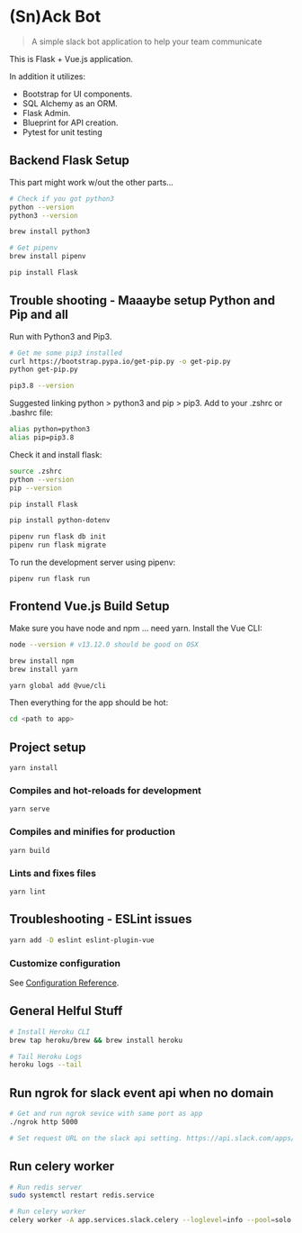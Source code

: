 # (Sn)Ack Bot

> A simple slack bot application to help your team communicate

This is Flask + Vue.js application.

In addition it utilizes:
- Bootstrap for UI components.
- SQL Alchemy as an ORM.
- Flask Admin.
- Blueprint for API creation.
- Pytest for unit testing


## Backend Flask Setup
This part might work w/out the other parts...
``` bash
# Check if you got python3
python --version
python3 --version

brew install python3

# Get pipenv
brew install pipenv

pip install Flask
```

## Trouble shooting - Maaaybe setup Python and Pip and all 
Run with Python3 and Pip3. 
``` bash
# Get me some pip3 installed
curl https://bootstrap.pypa.io/get-pip.py -o get-pip.py
python get-pip.py

pip3.8 --version
```

Suggested linking python > python3 and pip > pip3. Add to your .zshrc or .bashrc file:
``` bash
alias python=python3
alias pip=pip3.8
```

Check it and install flask:
``` bash
source .zshrc
python --version
pip --version

pip install Flask

pip install python-dotenv

pipenv run flask db init 
pipenv run flask migrate
```

To run the development server using pipenv:
```
pipenv run flask run
```

## Frontend Vue.js Build Setup

Make sure you have node and npm ... need yarn. Install the Vue CLI:
``` bash
node --version # v13.12.0 should be good on OSX

brew install npm
brew install yarn

yarn global add @vue/cli
```

Then everything for the app should be hot:
``` bash
cd <path to app>
```

## Project setup
```
yarn install
```

### Compiles and hot-reloads for development
```
yarn serve
```

### Compiles and minifies for production
```
yarn build
```

### Lints and fixes files
```
yarn lint
```

## Troubleshooting - ESLint issues
``` bash
yarn add -D eslint eslint-plugin-vue
```

### Customize configuration
See [Configuration Reference](https://cli.vuejs.org/config/).


## General Helful Stuff
``` bash
# Install Heroku CLI
brew tap heroku/brew && brew install heroku

# Tail Heroku Logs
heroku logs --tail
```


## Run ngrok for slack event api when no domain
``` bash
# Get and run ngrok sevice with same port as app
./ngrok http 5000

# Set request URL on the slack api setting. https://api.slack.com/apps/.../event-subscriptions with ngrok URL.
```


## Run celery worker
``` bash
# Run redis server
sudo systemctl restart redis.service

# Run celery worker
celery worker -A app.services.slack.celery --loglevel=info --pool=solo
```
